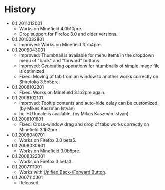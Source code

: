 # History

 - 0.1.2011012001
   * Works on Minefield 4.0b10pre.
   * Drop support for Firefox 3.0 and older versions.
 - 0.1.2010032801
   * Improved: Works on Minefield 3.7a4pre.
 - 0.1.2009043001
   * Improved: Thumbnail is available for menu items in the dropdown menu of "back" and "forward" buttons.
   * Improved: Generating operations for htumbnails of simple image file is optimized.
   * Fixed: Moving of tab from an window to another works correctly on Shiretoko 3.5b5pre.
 - 0.1.2008102201
   * Fixed: Works on Minefield 3.1b2pre again.
 - 0.1.2008102101
   * Improved: Tooltip contents and auto-hide delay can be customized. (by Mikes Kaszmán István)
   * hu-HU locale is available. (by Mikes Kaszmán István)
 - 0.1.2008101801
   * Fixed: Cross-window drag and drop of tabs works correctly on Minefield 3.1b2pre.
 - 0.1.2008040701
   * Works on Firefox 3.0 beta5.
 - 0.1.2008030901
   * Works on Minefield 3.0b5pre.
 - 0.1.2008022001
   * Works on Firefox 3 beta3.
 - 0.1.2007111001
   * Works with [Unified Back-/Forward Button](https://addons.mozilla.org/firefox/addon/2210).
 - 0.1.2007110301
   * Released.
